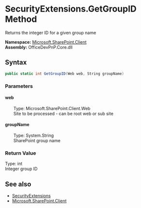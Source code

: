 # SecurityExtensions.GetGroupID Method  
 Returns the integer ID for a given group name   

**Namespace:** [Microsoft.SharePoint.Client](Microsoft.SharePoint.Client.md)  
**Assembly:** OfficeDevPnP.Core.dll  
## Syntax
```C#
public static int GetGroupID(Web web, String groupName)
```
### Parameters
#### web  
&emsp;&emsp;Type: Microsoft.SharePoint.Client.Web  
&emsp;&emsp;Site to be processed - can be root web or sub site  

  

#### groupName  
&emsp;&emsp;Type: System.String  
&emsp;&emsp;SharePoint group name  

  

### Return Value
Type: int  
Integer group ID  


## See also
- [SecurityExtensions](Microsoft.SharePoint.Client.SecurityExtensions.md) 
- [Microsoft.SharePoint.Client](Microsoft.SharePoint.Client.md) 
